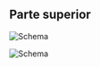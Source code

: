 ## Parte superior 

![Schema](http://static.energysistem.com/images/manuals/42261/557942e243e26.jpg)

![Schema](http://static.energysistem.com/images/manuals/42261/557945f532e30.jpg)

